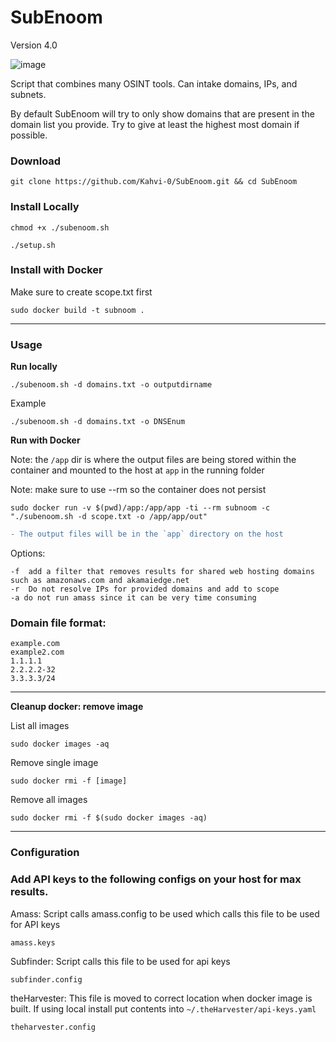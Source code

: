 # SubEnoom
Version 4.0

![image](https://github.com/Kahvi-0/SubEnoom/assets/46513413/5aa80594-aade-4ff9-a603-adda3dc6df2a)


Script that combines many OSINT tools. Can intake domains, IPs, and subnets. 

By default SubEnoom will try to only show domains that are present in the domain list you provide. Try to give at least the highest most domain if possible. 


### Download

```
git clone https://github.com/Kahvi-0/SubEnoom.git && cd SubEnoom
```

### Install Locally

```
chmod +x ./subenoom.sh
```

```
./setup.sh
```

### Install with Docker

Make sure to create scope.txt first

```
sudo docker build -t subnoom .
```

-----

### Usage

**Run locally**
```
./subenoom.sh -d domains.txt -o outputdirname
```

Example

```
./subenoom.sh -d domains.txt -o DNSEnum 
```


**Run with Docker**

Note: the `/app` dir is where the output files are being stored within the container and mounted to the host at `app` in the running folder

Note: make sure to use --rm so the container does not persist
```
sudo docker run -v $(pwd)/app:/app/app -ti --rm subnoom -c "./subenoom.sh -d scope.txt -o /app/app/out"
```
```diff
- The output files will be in the `app` directory on the host
```

Options:
```
-f  add a filter that removes results for shared web hosting domains such as amazonaws.com and akamaiedge.net
-r  Do not resolve IPs for provided domains and add to scope
-a do not run amass since it can be very time consuming
```

### Domain file format:

```
example.com
example2.com
1.1.1.1
2.2.2.2-32
3.3.3.3/24
```
------

**Cleanup docker: remove image**

List all images
```
sudo docker images -aq
```

Remove single image
```
sudo docker rmi -f [image]
```

Remove all images
```
sudo docker rmi -f $(sudo docker images -aq)
```

------

### Configuration 

### Add API keys to the following configs on your host for max results.

Amass:
Script calls amass.config to be used which calls this file to be used for API keys
```
amass.keys
```

Subfinder:
Script calls this file to be used for api keys
```
subfinder.config
```

theHarvester: 
This file is moved to correct location when docker image is built. If using local install put contents into `~/.theHarvester/api-keys.yaml`
```
theharvester.config
```







